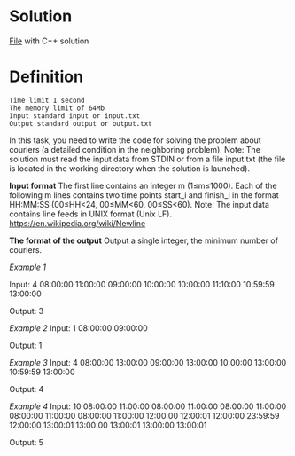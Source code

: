 # Solution

[File](task_g.cpp) with C++ solution

# Definition

    Time limit 1 second
    The memory limit of 64Mb
    Input standard input or input.txt
    Output standard output or output.txt

In this task, you need to write the code for solving the problem about couriers (a detailed condition in the neighboring problem).
Note: The solution must read the input data from STDIN or from a file input.txt (the file is located in the working directory when the solution is launched).

**Input format**
The first line contains an integer m (1≤m≤1000). Each of the following m lines contains two time points start_i and finish_i in the format HH:MM:SS (00≤HH<24, 00≤MM<60, 00≤SS<60).
Note: The input data contains line feeds in UNIX format (Unix LF). https://en.wikipedia.org/wiki/Newline

**The format of the output**
Output a single integer, the minimum number of couriers.

*Example 1*

Input:
4
08:00:00 11:00:00
09:00:00 10:00:00
10:00:00 11:10:00
10:59:59 13:00:00

Output:
3

*Example 2*
Input:
1
08:00:00 09:00:00

Output:
1

*Example 3*
Input:
4
08:00:00 13:00:00
09:00:00 13:00:00
10:00:00 13:00:00
10:59:59 13:00:00

Output:
4

*Example 4*
Input:
10
08:00:00 11:00:00
08:00:00 11:00:00
08:00:00 11:00:00
08:00:00 11:00:00
08:00:00 11:00:00
12:00:00 12:00:01
12:00:00 23:59:59
12:00:00 13:00:01
13:00:00 13:00:01
13:00:00 13:00:01

Output:
5
